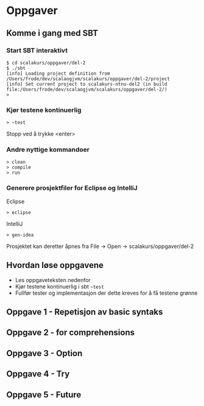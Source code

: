# Oppgaver

## Komme i gang med SBT

### Start SBT interaktivt

    $ cd scalakurs/oppgaver/del-2
    $ ./sbt
    [info] Loading project definition from /Users/frode/dev/scalaogjvm/scalakurs/oppgaver/del-2/project
    [info] Set current project to scalakurs-ntnu-del2 (in build file:/Users/frode/dev/scalaogjvm/scalakurs/oppgaver/del-2/)
    >

### Kjør testene kontinuerlig

    > ~test

Stopp ved å trykke &lt;enter&gt;

### Andre nyttige kommandoer

    > clean
    > compile
    > run

### Generere prosjektfiler for Eclipse og IntelliJ

Eclipse

    > eclipse

IntelliJ

    > gen-idea

Prosjektet kan deretter åpnes fra File -> Open -> scalakurs/oppgaver/del-2

## Hvordan løse oppgavene

* Les oppgaveteksten nedenfor
* Kjør testene kontinuerlig i sbt `~test`
* Fullfør tester og implementasjon der dette kreves for å få testene grønne

## Oppgave 1 - Repetisjon av basic syntaks

## Oppgave 2 - for comprehensions

## Oppgave 3 - Option

## Oppgave 4 - Try

## Oppgave 5 - Future
